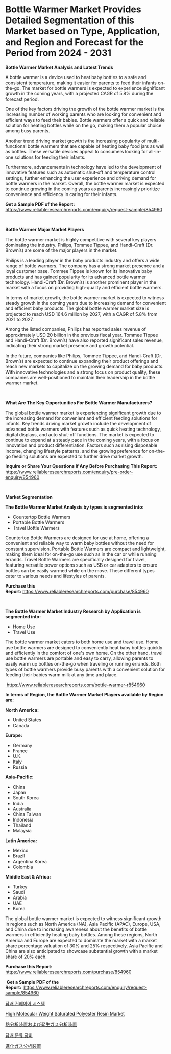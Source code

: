 <p><h1>Bottle Warmer Market Provides Detailed Segmentation of this Market based on Type, Application, and Region and Forecast for the Period from 2024 - 2031</h1></p><p><strong>Bottle Warmer Market Analysis and Latest Trends</strong></p>
<p><p>A bottle warmer is a device used to heat baby bottles to a safe and consistent temperature, making it easier for parents to feed their infants on-the-go. The market for bottle warmers is expected to experience significant growth in the coming years, with a projected CAGR of 5.8% during the forecast period.</p><p>One of the key factors driving the growth of the bottle warmer market is the increasing number of working parents who are looking for convenient and efficient ways to feed their babies. Bottle warmers offer a quick and reliable solution for heating bottles while on the go, making them a popular choice among busy parents.</p><p>Another trend driving market growth is the increasing popularity of multi-functional bottle warmers that are capable of heating baby food jars as well as bottles. These versatile devices appeal to consumers looking for all-in-one solutions for feeding their infants.</p><p>Furthermore, advancements in technology have led to the development of innovative features such as automatic shut-off and temperature control settings, further enhancing the user experience and driving demand for bottle warmers in the market. Overall, the bottle warmer market is expected to continue growing in the coming years as parents increasingly prioritize convenience and efficiency in caring for their infants.</p></p>
<p><strong>Get a Sample PDF of the Report:&nbsp;</strong> <a href="https://www.reliableresearchreports.com/enquiry/request-sample/854960">https://www.reliableresearchreports.com/enquiry/request-sample/854960</a></p>
<p>&nbsp;</p>
<p><strong>Bottle Warmer Major Market Players</strong></p>
<p><p>The bottle warmer market is highly competitive with several key players dominating the industry. Philips, Tommee Tippee, and Handi-Craft (Dr. Brown’s) are some of the major players in the market. </p><p>Philips is a leading player in the baby products industry and offers a wide range of bottle warmers. The company has a strong market presence and a loyal customer base. Tommee Tippee is known for its innovative baby products and has gained popularity for its advanced bottle warmer technology. Handi-Craft (Dr. Brown’s) is another prominent player in the market with a focus on providing high-quality and efficient bottle warmers.</p><p>In terms of market growth, the bottle warmer market is expected to witness steady growth in the coming years due to increasing demand for convenient and efficient baby products. The global bottle warmer market size is projected to reach USD 164.6 million by 2027, with a CAGR of 5.8% from 2021 to 2027.</p><p>Among the listed companies, Philips has reported sales revenue of approximately USD 20 billion in the previous fiscal year. Tommee Tippee and Handi-Craft (Dr. Brown’s) have also reported significant sales revenue, indicating their strong market presence and growth potential.</p><p>In the future, companies like Philips, Tommee Tippee, and Handi-Craft (Dr. Brown’s) are expected to continue expanding their product offerings and reach new markets to capitalize on the growing demand for baby products. With innovative technologies and a strong focus on product quality, these companies are well-positioned to maintain their leadership in the bottle warmer market.</p></p>
<p>&nbsp;</p>
<p><strong>What Are The Key Opportunities For Bottle Warmer Manufacturers?</strong></p>
<p><p>The global bottle warmer market is experiencing significant growth due to the increasing demand for convenient and efficient feeding solutions for infants. Key trends driving market growth include the development of advanced bottle warmers with features such as quick heating technology, digital displays, and auto shut-off functions. The market is expected to continue to expand at a steady pace in the coming years, with a focus on innovation and product differentiation. Factors such as rising disposable income, changing lifestyle patterns, and the growing preference for on-the-go feeding solutions are expected to further drive market growth.</p></p>
<p><strong>Inquire or Share Your Questions If Any Before Purchasing This Report:</strong> <a href="https://www.reliableresearchreports.com/enquiry/pre-order-enquiry/854960">https://www.reliableresearchreports.com/enquiry/pre-order-enquiry/854960</a></p>
<p>&nbsp;</p>
<p><strong>Market Segmentation</strong></p>
<p><strong>The Bottle Warmer Market Analysis by types is segmented into:</strong></p>
<p><ul><li>Countertop Bottle Warmers</li><li>Portable Bottle Warmers</li><li>Travel Bottle Warmers</li></ul></p>
<p><p>Countertop Bottle Warmers are designed for use at home, offering a convenient and reliable way to warm baby bottles without the need for constant supervision. Portable Bottle Warmers are compact and lightweight, making them ideal for on-the-go use such as in the car or while running errands. Travel Bottle Warmers are specifically designed for travel, featuring versatile power options such as USB or car adapters to ensure bottles can be easily warmed while on the move. These different types cater to various needs and lifestyles of parents.</p></p>
<p><strong>Purchase this Report:&nbsp;</strong><a href="https://www.reliableresearchreports.com/purchase/854960">https://www.reliableresearchreports.com/purchase/854960</a></p>
<p>&nbsp;</p>
<p><strong>The Bottle Warmer Market Industry Research by Application is segmented into:</strong></p>
<p><ul><li>Home Use</li><li>Travel Use</li></ul></p>
<p><p>The bottle warmer market caters to both home use and travel use. Home use bottle warmers are designed to conveniently heat baby bottles quickly and efficiently in the comfort of one's own home. On the other hand, travel use bottle warmers are portable and easy to carry, allowing parents to easily warm up bottles on-the-go when traveling or running errands. Both types of bottle warmers provide busy parents with a convenient solution for feeding their babies warm milk at any time and place.</p></p>
<p><a href="https://www.reliableresearchreports.com/bottle-warmer-r854960">&nbsp;https://www.reliableresearchreports.com/bottle-warmer-r854960</a></p>
<p><strong>In terms of Region, the Bottle Warmer Market Players available by Region are:</strong></p>
<p>
    <p> <strong> North America: </strong>
        <ul>
            <li>United States</li>
            <li>Canada</li>
        </ul>
        </p> 
    <p> <strong> Europe: </strong>
        <ul>
            <li>Germany</li>
            <li>France</li>
            <li>U.K.</li>
            <li>Italy</li>
            <li>Russia</li>
        </ul>
        </p> 
    <p> <strong> Asia-Pacific: </strong>
        <ul>
            <li>China</li>
            <li>Japan</li>
            <li>South Korea</li>
            <li>India</li>
            <li>Australia</li>
            <li>China Taiwan</li>
            <li>Indonesia</li>
            <li>Thailand</li>
            <li>Malaysia</li>
        </ul>
        </p> 
    <p> <strong> Latin America: </strong>
        <ul>
            <li>Mexico</li>
            <li>Brazil</li>
            <li>Argentina Korea</li>
            <li>Colombia</li>
        </ul>
        </p> 
    <p> <strong> Middle East & Africa: </strong>
        <ul>
            <li>Turkey</li>
            <li>Saudi</li>
            <li>Arabia</li>
            <li>UAE</li>
            <li>Korea</li>
        </ul>
    </p>
    </p>
<p><p>The global bottle warmer market is expected to witness significant growth in regions such as North America (NA), Asia Pacific (APAC), Europe, USA, and China due to increasing awareness about the benefits of bottle warmers in efficiently heating baby bottles. Among these regions, North America and Europe are expected to dominate the market with a market share percentage valuation of 30% and 25% respectively. Asia Pacific and China are also anticipated to showcase substantial growth with a market share of 20% each.</p></p>
<p><strong>Purchase this Report: </strong><a href="https://www.reliableresearchreports.com/purchase/854960">https://www.reliableresearchreports.com/purchase/854960</a></p>
<p>&nbsp;<strong>Get a Sample PDF of the Report:&nbsp;&nbsp;</strong><a href="https://www.reliableresearchreports.com/enquiry/request-sample/854960">https://www.reliableresearchreports.com/enquiry/request-sample/854960</a></p>
<p><strong></strong></p>
<p><p><a href="https://github.com/vanessagrant665567/Market-Research-Report-List-1/blob/main/2540337147779.md">담배 컨베이어 시스템</a></p><p><a href="https://github.com/DeonteStanton2023/Market-Research-Report-List-1/blob/main/high-molecular-weight-saturated-polyester-resin-market.md">High Molecular Weight Saturated Polyester Resin Market</a></p><p><a href="https://github.com/xemfu2379520/Market-Research-Report-List-2/blob/main/1320568139866.md">熱分析装置および発生ガス分析装置</a></p><p><a href="https://github.com/rrmadityapu/Market-Research-Report-List-1/blob/main/6284774147780.md">담배 분류 장비</a></p><p><a href="https://github.com/JessKilback/Market-Research-Report-List-1/blob/main/9288261139865.md">進化ガス分析装置</a></p></p>
